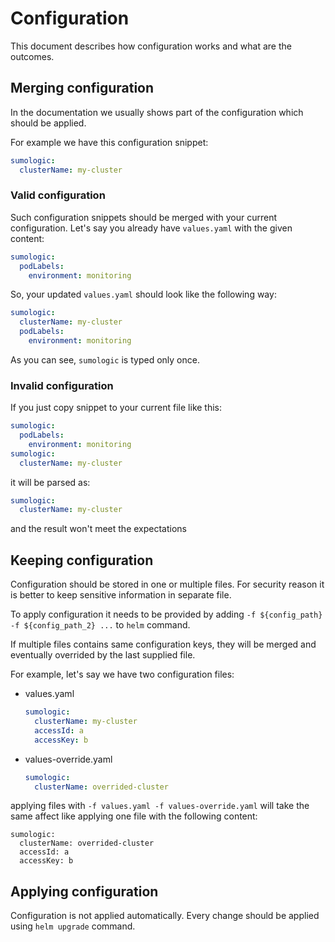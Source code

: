# Configuration

This document describes how configuration works and what are the outcomes.

## Merging configuration

In the documentation we usually shows part of the configuration which should be applied.

For example we have this configuration snippet:

```yaml
sumologic:
  clusterName: my-cluster
```

### Valid configuration

Such configuration snippets should be merged with your current configuration.
Let's say you already have `values.yaml` with the given content:

```yaml
sumologic:
  podLabels:
    environment: monitoring
```

So, your updated `values.yaml` should look like the following way:

```yaml
sumologic:
  clusterName: my-cluster
  podLabels:
    environment: monitoring
```

As you can see, `sumologic` is typed only once.

### Invalid configuration

If you just copy snippet to your current file like this:

```yaml
sumologic:
  podLabels:
    environment: monitoring
sumologic:
  clusterName: my-cluster
```

it will be parsed as:

```yaml
sumologic:
  clusterName: my-cluster
```

and the result won't meet the expectations

## Keeping configuration

Configuration should be stored in one or multiple files.
For security reason it is better to keep sensitive information in separate file.

To apply configuration it needs to be provided by adding `-f ${config_path} -f ${config_path_2} ...` to `helm` command.

If multiple files contains same configuration keys,
they will be merged and eventually overrided by the last supplied file.

For example, let's say we have two configuration files:

- values.yaml

  ```yaml
  sumologic:
    clusterName: my-cluster
    accessId: a
    accessKey: b
  ```

- values-override.yaml

  ```yaml
  sumologic:
    clusterName: overrided-cluster
  ```

applying files with `-f values.yaml -f values-override.yaml` will take the same affect like applying one file with the following content:

```
sumologic:
  clusterName: overrided-cluster
  accessId: a
  accessKey: b
```

## Applying configuration

Configuration is not applied automatically. Every change should be applied using `helm upgrade` command.
